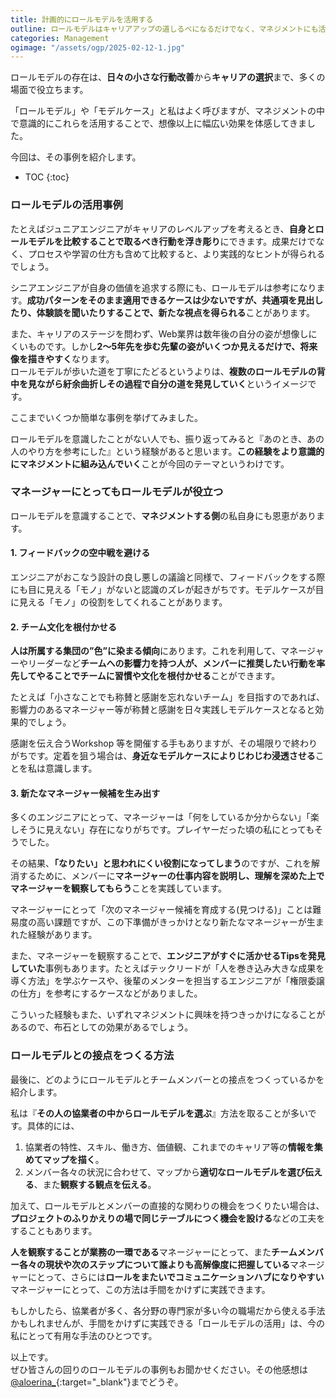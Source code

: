 ```yaml
---
title: 計画的にロールモデルを活用する
outline: ロールモデルはキャリアアップの道しるべになるだけでなく、マネジメントにも活用できる強力なツールです。エンジニアやマネージャーにとってどんな効果があるか、具体的な事例を紹介します。
categories: Management
ogimage: "/assets/ogp/2025-02-12-1.jpg"
---
```


ロールモデルの存在は、**日々の小さな行動改善**から**キャリアの選択**まで、多くの場面で役立ちます。

「ロールモデル」や「モデルケース」と私はよく呼びますが、マネジメントの中で意識的にこれらを活用することで、想像以上に幅広い効果を体感してきました。

今回は、その事例を紹介します。

* TOC
{:toc}

### **ロールモデルの活用事例**

たとえばジュニアエンジニアがキャリアのレベルアップを考えるとき、**自身とロールモデルを比較することで取るべき行動を浮き彫り**にできます。成果だけでなく、プロセスや学習の仕方も含めて比較すると、より実践的なヒントが得られるでしょう。

シニアエンジニアが自身の価値を追求する際にも、ロールモデルは参考になります。**成功パターンをそのまま適用できるケースは少ないですが、共通項を見出したり、体験談を聞いたりすることで、新たな視点を得られる**ことがあります。

また、キャリアのステージを問わず、Web業界は数年後の自分の姿が想像しにくいものです。しかし**2〜5年先を歩む先輩の姿がいくつか見えるだけで、将来像を描きやすく**なります。  
ロールモデルが歩いた道を丁寧にたどるというよりは、**複数のロールモデルの背中を見ながら紆余曲折しその過程で自分の道を発見していく**というイメージです。

ここまでいくつか簡単な事例を挙げてみました。

ロールモデルを意識したことがない人でも、振り返ってみると『あのとき、あの人のやり方を参考にした』という経験があると思います。**この経験をより意識的にマネジメントに組み込んでいく**ことが今回のテーマというわけです。

### **マネージャーにとってもロールモデルが役立つ**

ロールモデルを意識することで、**マネジメントする側**の私自身にも恩恵があります。

#### **1. フィードバックの空中戦を避ける**

エンジニアがおこなう設計の良し悪しの議論と同様で、フィードバックをする際にも目に見える「モノ」がないと認識のズレが起きがちです。モデルケースが目に見える「モノ」の役割をしてくれることがあります。

#### **2. チーム文化を根付かせる**

**人は所属する集団の”色”に染まる傾向**にあります。これを利用して、マネージャーやリーダーなど**チームへの影響力を持つ人が、メンバーに推奨したい行動を率先してやることでチームに習慣や文化を根付かせる**ことができます。

たとえば「小さなことでも称賛と感謝を忘れないチーム」を目指すのであれば、影響力のあるマネージャー等が称賛と感謝を日々実践しモデルケースとなると効果的でしょう。

感謝を伝え合うWorkshop 等を開催する手もありますが、その場限りで終わりがちです。定着を狙う場合は、**身近なモデルケースによりじわじわ浸透させる**ことを私は意識します。

#### **3. 新たなマネージャー候補を生み出す**

多くのエンジニアにとって、マネージャーは「何をしているか分からない」「楽しそうに見えない」存在になりがちです。プレイヤーだった頃の私にとってもそうでした。

その結果、**「なりたい」と思われにくい役割になってしまう**のですが、これを解消するために、メンバーに**マネージャーの仕事内容を説明し、理解を深めた上でマネージャーを観察してもらう**ことを実践しています。

マネージャーにとって「次のマネージャー候補を育成する(見つける)」ことは難易度の高い課題ですが、この下準備がきっかけとなり新たなマネージャーが生まれた経験があります。

また、マネージャーを観察することで、**エンジニアがすぐに活かせるTipsを発見していた**事例もあります。たとえばテックリードが「人を巻き込み大きな成果を導く方法」を学ぶケースや、後輩のメンターを担当するエンジニアが「権限委譲の仕方」を参考にするケースなどがありました。

こういった経験もまた、いずれマネジメントに興味を持つきっかけになることがあるので、布石としての効果があるでしょう。

### **ロールモデルとの接点をつくる方法**

最後に、どのようにロールモデルとチームメンバーとの接点をつくっているかを紹介します。

私は『**その人の協業者の中からロールモデルを選ぶ**』方法を取ることが多いです。具体的には、

1. 協業者の特性、スキル、働き方、価値観、これまでのキャリア等の**情報を集めてマップを描く**。
2. メンバー各々の状況に合わせて、マップから**適切なロールモデルを選び伝える**、また**観察する観点を伝える**。

加えて、ロールモデルとメンバーの直接的な関わりの機会をつくりたい場合は、**プロジェクトのふりかえりの場で同じテーブルにつく機会を設ける**などの工夫をすることもあります。

**人を観察することが業務の一環である**マネージャーにとって、また**チームメンバー各々の現状や次のステップについて誰よりも高解像度に把握している**マネージャーにとって、さらには**ロールをまたいでコミュニケーションハブになりやすい**マネージャーにとって、この方法は手間をかけずに実践できます。

もしかしたら、協業者が多く、各分野の専門家が多い今の職場だから使える手法かもしれませんが、手間をかけずに実践できる「ロールモデルの活用」は、今の私にとって有用な手法のひとつです。

以上です。  
ぜひ皆さんの回りのロールモデルの事例もお聞かせください。その他感想は[@aloerina_](https://x.com/aloerina_){:target="_blank"}までどうぞ。
